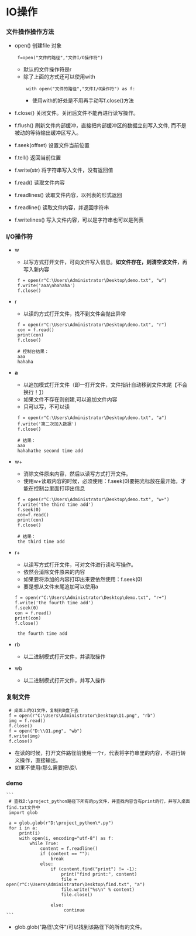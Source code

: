 # IO操作

### 文件操作操作方法
* open() 创建file 对象
  ```
   f=open("文件的路径","文件I/O操作符")
  ```
  * 默认的文件操作符是r
  * 除了上面的方式还可以使用with
    ```
     with open("文件的路径","文件I/O操作符") as f:

    ```
    * 使用with的好处是不用再手动写f.close()方法

* f.close() 关闭文件。关闭后文件不能再进行读写操作。
* f.flush() 刷新文件内部缓冲，直接把内部缓冲区的数据立刻写入文件, 而不是被动的等待输出缓冲区写入。
* f.seek(offset) 设置文件当前位置
* f.tell() 返回当前位置
* f.write(str) 将字符串写入文件，没有返回值
* f.read() 读取文件内容
* f.readlines() 读取文件内容，以列表的形式返回
* f.readline() 读取文件内容，并返回字符串
* f.writelines() 写入文件内容，可以是字符串也可以是列表
### I/O操作符
* w
  * 以写方式打开文件，可向文件写入信息。**如文件存在，则清空该文件**，再写入新内容
  ```
   f = open(r"C:\Users\Administrator\Desktop\demo.txt", "w")
   f.write('aaa\nhahaha')
   f.close()
  ```
* r
  * 以读的方式打开文件，找不到文件会抛出异常
  ```
   f = open(r"C:\Users\Administrator\Desktop\demo.txt", "r")
   con = f.read()
   print(con)
   f.close()
  ```
  ```
   # 控制台结果：
   aaa
   hahaha
  ```
* **a**
  * 以追加模式打开文件（即一打开文件，文件指针自动移到文件末尾【不会换行！】）
  * 如果文件不存在则创建,可以追加文件内容
  * 只可以写，不可以读
  ```
   f = open(r"C:\Users\Administrator\Desktop\demo.txt", "a")
   f.write('第二次加入数据')
   f.close()
  ```
  ```
   # 结果：
   aaa
   hahahathe second time add
  ```

* w+
  * 消除文件原来内容，然后以读写方式打开文件。
  * 使用w+读取内容的时候，必须使用：f.seek(0)要把光标放在最开始，才能在控制台里面打印出信息
  ```
   f = open(r"C:\Users\Administrator\Desktop\demo.txt", "w+")
   f.write('the third time add')
   f.seek(0)
   con=f.read()
   print(con)
   f.close()
  ```
  ```
   # 结果：
   the third time add
  ```
* r+
  * 以读写方式打开文件，可对文件进行读和写操作。
  * 依然会消除文件原来的内容
  * 如果要将添加的内容打印出来要依然使用：f.seek(0)
  * 要是想从文件末尾追加可以使用a
  ```
  f = open(r"C:\Users\Administrator\Desktop\demo.txt", "r+")
  f.write('the fourth time add')
  f.seek(0)
  con = f.read()
  print(con)
  f.close()

  ```
  ```
   the fourth time add
  ```

* rb
  * 以二进制模式打开文件，并读取操作

* wb
  * 以二进制模式打开文件，并写入操作

### 复制文件
  ```
   # 桌面上的Q1文件，复制到D盘下去
   f = open(r"C:\Users\Administrator\Desktop\Q1.png", "rb")
   img = f.read()
   f.close()
   f = open("D:\\Q1.png", "wb")
   f.write(img)
   f.close()
  ```
  * 在读的时候，打开文件路径前使用一个r，代表将字符串里的内容，不进行转义操作，直接输出。
  * 如果不使用r那么需要把\变\\

### demo
    ```
     # 查找D:\project_python路径下所有的py文件，并查找内容含有print的行，并写入桌面find.txt文件中
     import glob

     a = glob.glob(r"D:\project_python\*.py")
     for i in a:
         print(i)
         with open(i, encoding="utf-8") as f:
             while True:
                 content = f.readline()
                 if (content == ""):
                     break
                 else:
                     if (content.find("print") != -1):
                         print("find print:", content)
                         file = open(r"C:\Users\Administrator\Desktop\find.txt", "a")
                         file.write("%s\n" % content)
                         file.close()

                     else:
                          continue
    ```

   * glob.glob("路径\文件")可以找到该路径下的所有的文件。
